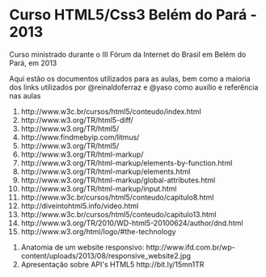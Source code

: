 Curso HTML5/Css3 Belém do Pará - 2013
===============

Curso ministrado durante o III Fórum da Internet do Brasil em Belém do Pará, em 2013

Aqui estão os documentos utilizados para as aulas, bem como a maioria dos links utilizados por @reinaldoferraz e @yaso como auxílio e referência nas aulas

<ol>
<li>http://www.w3c.br/cursos/html5/conteudo/index.html</li>
<li>http://www.w3.org/TR/html5-diff/</li>
<li>http://www.w3.org/TR/html5/</li>
<li>http://www.findmebyip.com/litmus/</li>
<li>http://www.w3.org/TR/html5/</li>
<li>http://www.w3.org/TR/html-markup/</li>
<li>http://www.w3.org/TR/html-markup/elements-by-function.html</li>
<li>http://www.w3.org/TR/html-markup/elements.html</li>
<li>http://www.w3.org/TR/html-markup/global-attributes.html</li>
<li>http://www.w3.org/TR/html-markup/input.html</li>
<li>http://www.w3c.br/cursos/html5/conteudo/capitulo8.html</li>
<li>http://diveintohtml5.info/video.html</li>
<li>http://www.w3c.br/cursos/html5/conteudo/capitulo13.html</li>
<li>http://www.w3.org/TR/2010/WD-html5-20100624/author/dnd.html</li>
<li>http://www.w3.org/html/logo/#the-technology</li>
</ol>

<ol>
<li>Anatomia de um website responsivo: http://www.ifd.com.br/wp-content/uploads/2013/08/responsive_website2.jpg</li>
<li>Apresentação sobre API's HTML5 http://bit.ly/15mn1TR</li></ol>
